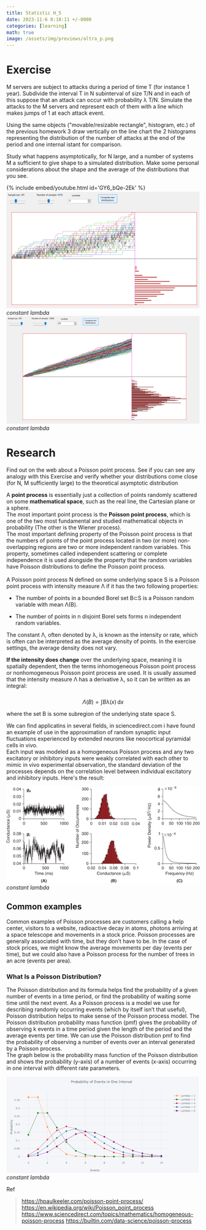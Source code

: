 ```yaml
---
title: Statistic H_5
date: 2023-11-6 8:18:11 +/-0000
categories: [learning]
math: true
image: /assets/img/previews/altra_p.png
---
```

# Exercise

M servers are subject to attacks during a period of time T (for instance 1 year).
Subdivide the interval T in N subinterval of size T/N and in each of this suppose that
an attack can occur with probability λ T/N.
Simulate the attacks to the M servers and represent each of them with a line which
makes jumps of 1 at each attack event.

Using the same objects ("movable/resizable rectangle", histogram, etc.) of the previous homework 3
draw vertically on the line chart the 2 histograms representing the distribution of the number
of attacks at the end of the period and one internal istant for comparison.

Study what happens asymptotically, for N large, and a number of systems M a sufficient to give shape to
a simulated distribution. Make some personal considerations about the shape and the average of the distributions that you see.

{% include embed/youtube.html id='GY6_bQe-2Ek' %}
![g2](/assets/statiistics/h5/less_sample.png)
_constant lambda_
![g3](/assets/statiistics/h5/h_sample.png)
_constant lambda_

# Research
Find out on the web about a Poisson point process. See if you can see any analogy with this Exercise and verify whether your distributions come close (for N, M sufficiently large) to the theoretical asymptotic distribution

A **point process** is essentially just a collection of points randomly scattered on some **mathematical space**, such as the real line, the Cartesian plane or a sphere. <br>
The most important point process is the **Poisson point process**, which is one of the two most fundamental and studied mathematical objects in probability (The other is the Wiener process). <br>
The most important defining property of the Poisson point process is that the numbers of points of the point process located in two (or more) non-overlapping regions are two or more independent random variables. This property, sometimes called independent scattering or complete independence it is used alongside the property that the random variables have Poisson distributions to define the Poisson point process. <br>
<br>
A Poisson point process N defined on some underlying space S is a Poisson point process with intensity measure Λ if it has the two following properties:

+ The number of points in a bounded Borel set B⊂S is a Poisson random variable with mean Λ(B).

+ The number of points in n disjoint Borel sets forms n independent random variables.

The constant Λ, often denoted by λ, is known as the intensity or rate, which is often can be interpreted as the average density of points. In the exercise settings, the average density does not vary.


**If the intensity does change** over the underlying space, meaning it is spatially dependent, then the terms inhomogeneous Poisson point process or nonhomogeneous Poisson point process are used. It is usually assumed that the intensity measure Λ has a derivative λ, so it can be written as an integral: <br>
<br>
$$
Λ(B)=\int Bλ(x)\,\mathrm{d}x
$$
<!--Λ(B)=∫Bλ(x)dx, -->

where the set B is some subregion of the underlying state space S. <br>

We can find applicatins in several fields, in sciencedirect.com i have found an example of use in the approximation of random synaptic input fluctuations experienced by extended neurons like neocortical pyramidal cells in vivo. <br>
Each input was modeled as a homogeneous Poisson process and any two excitatory or inhibitory inputs were weakly correlated with each other to mimic in vivo experimental observation, the standard deviation of the processes depends on the correlation level between individual excitatory and inhibitory inputs. Here's the result: <br>

![g1](/assets/statiistics/h5/poisson_1.jpg)
_constant lambda_


## Common examples
Common examples of Poisson processes are customers calling a help center, visitors to a website, radioactive decay in atoms, photons arriving at a space telescope and movements in a stock price. Poisson processes are generally associated with time, but they don’t have to be. In the case of stock prices, we might know the average movements per day (events per time), but we could also have a Poisson process for the number of trees in an acre (events per area).

### What Is a Poisson Distribution?
The Poisson distribution and its formula helps find the probability of a given number of events in a time period, or find the probability of waiting some time until the next event. As a Poisson process is a model we use for describing randomly occurring events (which by itself isn’t that useful), Poisson distribution helps to make sense of the Poisson process model.
The Poisson distribution probability mass function (pmf) gives the probability of observing k events in a time period given the length of the period and the average events per time. 
We can use the Poisson distribution pmf to find the probability of observing a number of events over an interval generated by a Poisson process. <br>
The graph below is the probability mass function of the Poisson distribution and shows the probability (y-axis) of a number of events (x-axis) occurring in one interval with different rate parameters.

![g1](/assets/statiistics/h5/pmf.png)
_constant lambda_

Ref
>https://hpaulkeeler.com/poisson-point-process/
>https://en.wikipedia.org/wiki/Poisson_point_process
>https://www.sciencedirect.com/topics/mathematics/homogeneous-poisson-process
>https://builtin.com/data-science/poisson-process

